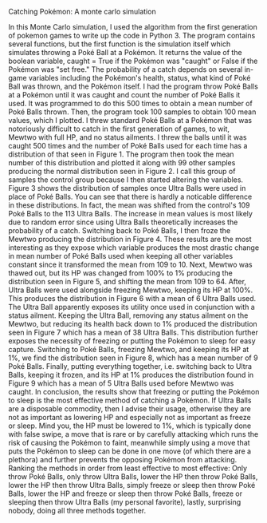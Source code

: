 Catching Pokémon: A monte carlo simulation

In this Monte Carlo simulation, I used the algorithm from the first generation of pokemon games to write up the code in Python 3. The program contains several functions, but the first function is the simulation itself which simulates throwing a Poké Ball at a Pokémon. It returns the value of the boolean variable, caught = True if the Pokémon was "caught" or False if the Pokémon was "set free." The probability of a catch depends on several in-game variables including the Pokémon's health, status, what kind of Poké Ball was thrown, and the Pokémon itself. I had the program throw Poké Balls at a Pokémon until it was caught and count the number of Poké Balls it used. It was programmed to do this 500 times to obtain a mean number of Poké Balls thrown. Then, the program took 100 samples to obtain 100 mean values, which I plotted. I threw standard Poké Balls at a Pokémon that was notoriously difficult to catch in the first generation of games, to wit, Mewtwo with full HP, and no status ailments. I threw the balls until it was caught 500 times and the number of Poké Balls used for each time has a distribution of that seen in Figure 1. The program then took the mean number of this distribution and plotted it along with 99 other samples producing the normal distribution seen in Figure 2. I call this group of samples the control group because I then started altering the variables. Figure 3 shows the distribution of samples once Ultra Balls were used in place of Poké Balls. You can see that there is hardly a noticable difference in these distributions. In fact, the mean was shifted from the control's 109 Poké Balls to the 113 Ultra Balls. The increase in mean values is most likely due to random error since using Ultra Balls theoretically increases the probability of a catch. Switching back to Poké Balls, I then froze the Mewtwo producing the distribution in Figure 4. These results are the most interesting as they expose which variable produces the most drastic change in mean number of Poké Balls used when keeping all other variables constant since it transformed the mean from 109 to 10. Next, Mewtwo was thawed out, but its HP was changed from 100% to 1% producing the distribution seen in Figure 5, and shifting the mean from 109 to 64. After, Ultra Balls were used alongside freezing Mewtwo, keeping its HP at 100%. This produces the distribution in Figure 6 with a mean of 6 Ultra Balls used. The Ultra Ball apparently exposes its utility once used in conjunction with a status ailment. Keeping the Ultra Ball, removing any status ailment on the Mewtwo, but reducing its health back down to 1% produced the distribution seen in Figure 7 which has a mean of 38 Ultra Balls. This distribution further exposes the necessity of freezing or putting the Pokémon to sleep for easy capture. Switching to Poké Balls, freezing Mewtwo, and keeping its HP at 1%, we find the distribution seen in Figure 8, which has a mean number of 9 Poké Balls. Finally, putting everything together, i.e. switching back to Ultra Balls, keeping it frozen, and its HP at 1% produces the distribution found in Figure 9 which has a mean of 5 Ultra Balls used before Mewtwo was caught. In conclusion, the results show that freezing or putting the Pokémon to sleep is the most effective method of catching a Pokémon. If Ultra Balls are a disposable commodity, then I advise their usage, otherwise they are not as important as lowering HP and especially not as important as freeze or sleep. Mind you, the HP must be lowered to 1%, which is typically done with false swipe, a move that is rare or by carefully attacking which runs the risk of causing the Pokémon to faint, meanwhile simply using a move that puts the Pokémon to sleep can be done in one move (of which there are a plethora) and further prevents the opposing Pokémon from attacking. Ranking the methods in order from least effective to most effective: Only throw Poké Balls, only throw Ultra Balls, lower the HP then throw Poké Balls, lower the HP then throw Ultra Balls, simply freeze or sleep then throw Poké Balls, lower the HP and freeze or sleep then throw Poké Balls, freeze or sleeping then throw Ultra Balls (my personal favorite), lastly, surprising nobody, doing all three methods together.
